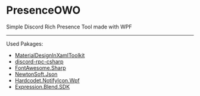# PresenceOWO
Simple Discord Rich Presence Tool made with WPF

---

Used Pakages:
* [MaterialDesignInXamlToolkit](https://github.com/MaterialDesignInXAML/MaterialDesignInXamlToolkit)
* [discord-rpc-csharp](https://github.com/Lachee/discord-rpc-csharp)
* [FontAwesome.Sharp](https://github.com/awesome-inc/FontAwesome.Sharp)
* [NewtonSoft.Json](https://github.com/JamesNK/Newtonsoft.Json)
* [Hardcodet.NotifyIcon.Wpf](https://github.com/hardcodet/wpf-notifyicon)
* [Expression.Blend.SDK](https://www.nuget.org/packages/Expression.Blend.Sdk)
